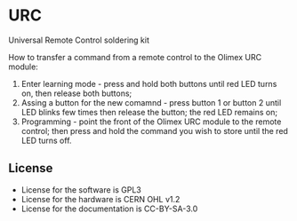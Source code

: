 # URC
Universal Remote Control soldering kit

How to transfer a command from a remote control to the Olimex URC module:

1. Enter learning mode - press and hold both buttons until red LED turns on, then release both buttons;
2. Assing a button for the new comamnd - press button 1 or button 2 until LED blinks few times then release the button; the red LED remains on;
3. Programming - point the front of the Olimex URC module to the remote control; then press and hold the command you wish to store until the red LED turns off.

## License
* License for the software is GPL3
* License for the hardware is CERN OHL v1.2
* License for the documentation is CC-BY-SA-3.0
